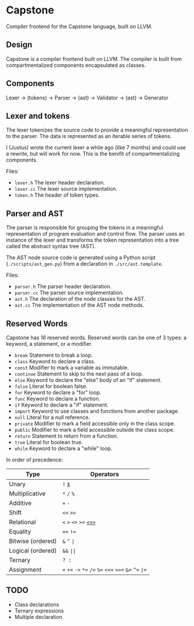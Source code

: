 # Capstone

Compiler frontend for the Capstone language, built on LLVM.

## Design

Capstone is a compiler frontend built on LLVM.
The compiler is built from compartmentalized components encapsulated as classes.

## Components

Lexer → (tokens) → Parser → (ast) → Validator → (ast) → Generator

## Lexer and tokens

The lexer tokenizes the source code to provide a meaningful representation to the parser. The data is represented as an iterable series of tokens.

I (Justus) wrote the current lexer a while ago (like 7 months) and could use a rewrite, but will work for now. This is the benifit of compartmentalizing components.

Files:

* `lexer.h` The lexer header declaration.
* `lexer.cc` The lexer source implementation.
* `token.h` The header of token types.

## Parser and AST

The parser is responsible for grouping the tokens in a meaningful representation of program evaluation and control flow. The parser uses an instance of the lexer and transforms the token representation into a tree called the abstract syntax tree (AST).

The AST node source code is generated using a Python script (`./scripts/ast_gen.py`) from a declaration in `./src/ast.template`.

Files:

* `parser.h` The parser header declaration.
* `parser.cc` The parser source implementation.
* `ast.h` The declaration of the node classes for the AST.
* `ast.cc` The implementation of the AST node methods.

## Reserved Words

Capstone has *16* reserved words. Reserved words can be one of 3 types: a keyword, a statement, or a modifier.

* `break` Statement to break a loop.
* `class` Keyword to declare a class.
* `const` Modifier to mark a variable as immutable.
* `continue` Statement to skip to the next pass of a loop.
* `else` Keyword to declare the "else" body of an "if" statement.
* `false` Literal for boolean false.
* `for` Keyword to declare a "for" loop.
* `func` Keyword to declare a function.
* `if` Keyword to declare a "if" statement.
* `import` Keyword to use classes and functions from another package.
* `null` Literal for a null reference.
* `private` Modifier to mark a field accessible only in the class scope.
* `public` Modifier to mark a field accessible outside the class scope.
* `return` Statement to return from a function.
* `true` Literal for boolean true.
* `while` Keyword to declare a "while" loop.

In order of precedence:

| Type              | Operators                                                |
| ----------------- | -------------------------------------------------------- |
| Unary             | `!` [`$`](#size-of)                                      |
| Multiplicative    | `*` `/` `%`                                              |
| Additive          | `+` `-`                                                  |
| Shift             | `<<` `>>`                                                |
| Relational        | `<` `>` `<=` `>=` [`<=>`](#instance-of)                  |
| Equality          | `==` `!=`                                                |
| Bitwise (ordered) | `&` `^` `\|`                                             |
| Logical (ordered) | `&&` `\|\|`                                              |
| Ternary           | `? :`                                                    |
| Assignment        | `=` `+=` `-=` `*=` `/=` `%=` `<<=` `>>=` `&=` `^=` `\|=` |

## TODO

* Class declarations
* Ternary expressions
* Multiple declaration
